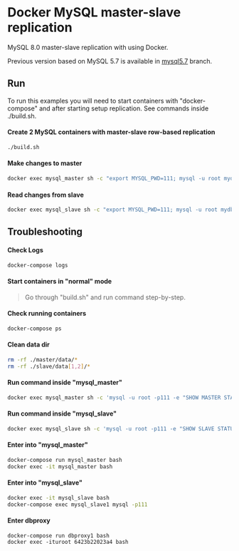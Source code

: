 Docker MySQL master-slave replication 
========================

MySQL 8.0 master-slave replication with using Docker. 

Previous version based on MySQL 5.7 is available in [mysql5.7](https://github.com/vbabak/docker-mysql-master-slave/tree/mysql5.7) branch.

## Run

To run this examples you will need to start containers with "docker-compose" 
and after starting setup replication. See commands inside ./build.sh. 

#### Create 2 MySQL containers with master-slave row-based replication 

```bash
./build.sh
```

#### Make changes to master

```bash
docker exec mysql_master sh -c "export MYSQL_PWD=111; mysql -u root mydb -e 'create table code(code int); insert into code values (100), (200)'"
```

#### Read changes from slave

```bash
docker exec mysql_slave sh -c "export MYSQL_PWD=111; mysql -u root mydb -e 'select * from code \G'"
```

## Troubleshooting

#### Check Logs

```bash
docker-compose logs
```

#### Start containers in "normal" mode

> Go through "build.sh" and run command step-by-step.

#### Check running containers

```bash
docker-compose ps
```

#### Clean data dir

```bash
rm -rf ./master/data/*
rm -rf ./slave/data[1,2]/*
```

#### Run command inside "mysql_master"

```bash
docker exec mysql_master sh -c 'mysql -u root -p111 -e "SHOW MASTER STATUS \G"'
```

#### Run command inside "mysql_slave"

```bash
docker exec mysql_slave sh -c 'mysql -u root -p111 -e "SHOW SLAVE STATUS \G"'
```

#### Enter into "mysql_master"

```bash
docker-compose run mysql_master bash
docker exec -it mysql_master bash
```

#### Enter into "mysql_slave"

```bash
docker exec -it mysql_slave bash
docker-compose exec mysql_slave1 mysql -p111
```
#### Enter dbproxy
```
docker-compose run dbproxy1 bash
docker exec -ituroot 6423b22023a4 bash
```
